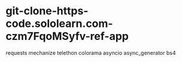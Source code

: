 # git-clone-https-code.sololearn.com-czm7FqoMSyfv-ref-app
requests mechanize telethon colorama asyncio async_generator bs4
